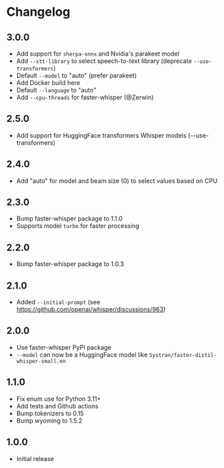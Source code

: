 # Changelog

## 3.0.0

- Add support for `sherpa-onnx` and Nvidia's parakeet model
- Add `--stt-library` to select speech-to-text library (deprecate `--use-transformers`)
- Default `--model` to "auto" (prefer parakeet)
- Add Docker build here
- Default `--language` to "auto"
- Add `--cpu-threads` for faster-whisper (@Zerwin)

## 2.5.0

- Add support for HuggingFace transformers Whisper models (--use-transformers)

## 2.4.0

- Add "auto" for model and beam size (0) to select values based on CPU

## 2.3.0

- Bump faster-whisper package to 1.1.0
- Supports model `turbo` for faster processing

## 2.2.0

- Bump faster-whisper package to 1.0.3

## 2.1.0

- Added `--initial-prompt` (see https://github.com/openai/whisper/discussions/963)

## 2.0.0

- Use faster-whisper PyPI package
- `--model` can now be a HuggingFace model like `Systran/faster-distil-whisper-small.en`

## 1.1.0

- Fix enum use for Python 3.11+
- Add tests and Github actions
- Bump tokenizers to 0.15
- Bump wyoming to 1.5.2

## 1.0.0

- Initial release

